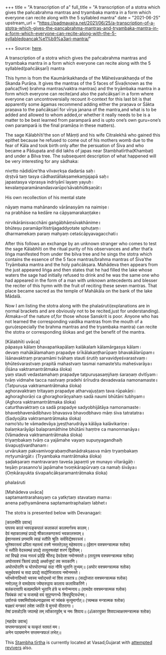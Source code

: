 +++
title = "A transcription of a"
full_title = "A transcription of a stotra which gives the pañcabrahma mantras and tryambaka mantra in a form which everyone can recite along with the 5 syllabled mantra"
date = "2021-06-25"
upstream_url = "https://padmavajra.net/2021/06/25/a-transcription-of-a-stotra-which-gives-the-pancabrahma-mantras-and-tryambaka-mantra-in-a-form-which-everyone-can-recite-along-with-the-5-syllabledpancak%e1%b9%a3ari-mantra/"

+++
Source: [here](https://padmavajra.net/2021/06/25/a-transcription-of-a-stotra-which-gives-the-pancabrahma-mantras-and-tryambaka-mantra-in-a-form-which-everyone-can-recite-along-with-the-5-syllabledpancak%e1%b9%a3ari-mantra/).

A transcription of a stotra which gives the pañcabrahma mantras and tryambaka mantra in a form which everyone can recite along with the 5 syllabled(pañcākṣarī) mantra

This hymn is from the Kaumārikakhaṇḍa of the Māheśvarakhaṇḍa of the
Skanda Purāṇa. It gives the mantras of the 5 faces of Śiva(known as the
pañca(five) brahma mantras/vaktra mantras) and the tryāmbaka mantra in a
form which everyone can recite(and also the pañcākṣarī in a form where
everyone can uncontroversially recount it-context for this last bit is
that apparently some āgamas recommend adding either the praṇava or Śākta
praṇava to the pañcākṣarī for vīrya janana of the mantra,and what is to
be added and allowed to whom added,or whether it really needs to be is a
matter to be best learned from paramparā and is upto one’s own
guru=one’s own paramparā is the final pramāṇa in these matters).  
  

The sage Kālabhīti’the son of Māṃṭi and his wife Citralekhā who gained
this epithet because he refused to come out of his mothers womb due to
the fear of Kāla and took birth only after the persuation of Śiva and
who became a Pāśupata and did lakhs of japas near Stambhatīrtha(Khambat)
and under a Bilva tree. The subsequent description of what happened will
be very interesting for any sādhaka:

nivṛtto nādidūre’tha vilvavṛkṣa dadarśa saḥ।  
dṛṣṭvā taṃ tasya cādhastāllakṣamekaṃjajapā saḥ॥  
japastasya viprasya indriyānī layaṃ yayuḥ।  
kevalaṃparamānandasvarūpo’sāvabhūtkṣaṇāt॥

His own recollection of his mental state

nāyaṃ mama mahānando vārānasyām na naimiṣe।  
na prabhāse na kedāre na cāpyamarakaṇṭake॥

nirvikārānisvacchāni gaṅgābhāṃsīvakhānime॥  
bhūteṣu paramāprītistrijagaddyotate sphuṭaṃ।  
dharmamekaṃ paraṃ mahyaṃ cetaścāpyavagacchati॥

After this follows an exchange by an unknown stranger who comes to test
the sage Kālabhīti on the ritual purity of his observances and after
that’a liṅga manifested from under the bilva tree and he sings the
stotra which contains the essence of the 5 face mantras/brahma mantras
of Śiva’the Tryāmbaka mantra and the holy pañcākṣara. Mahādeva then
appears from the just appeared liṅga and then states that he had filled
the lake whose waters the sage had initially refused to drink and he was
the same one who had appeared in the form of a man with unknown
antecedents and blesser the reciter of this hymn with the fruit of
reciting these seven mantras. That place became sacred as the temple of
Mahākāla on the bank of the lake Mādalā.

Now I am listing the stotra along with the phalaśruti(explanations are
in normal brackets and are obviously not to be recited,just for
understanding). Ātmaka=of the nature of,for those whose Sanskrit is
poor. Anyone who has not learned the corresponding vaidika mantras from
the mouth of a guru(especially the brahma mantras and the tryambaka
mantra) can recite the stotra or corresponding ślokas and get the
benefit of the mantra.

\[Kālabhīti uvāca\]  
pāpasya kālaṃ bhavapaṅkapālaṃ kalākalaṁ kālamārgasya kālam।  
devaṃ mahākālamahaṃ prapadye śrīkālakaṇṭharūpaṃ bhavakālarūpam॥  
īśānavaktraṃ praṇamāmi tvāhaṃ stauti śrutiḥ sarvavidyeśvarastvaṃ।  
bhūteśvarastvaṃ prapitā mahastvaṃ tasmai namaste’stu maheśvarāya॥ (Īśāna
vaktramantrātmaka śloka)  
yaṃ stauti vedastamahaṃ prapadye tatpuruṣasaṃjñaṃ śaraṇaṃ dvitīyam।  
tvāṃ vidmahe tacca nastvaṃ pradehi śrīrudra devadevaśa namonamaste॥
(Tatpuruṣa vaktramantrātmaka śloka)  
aghoravaktraṃ tritayaṃ prapadye atharvajuṣṭaṃ tava rūpakāṇi।  
aghoraghorāṇi ca ghoraghorāṇyahaṃ sadā naumi bhūtāni tubhyam॥ (Aghora
vaktramantrātmaka śloka)  
caturthavaktraṃ ca sadā prapadye sadyobhijātāya namonamaste।  
bhavebhavenādibhavo bhavasva bhavodbhavo māṃ śiva tatratatra॥ (Sadyojāta
vaktramantrātmaka śloka)  
namo’stu te vāmadevāya jyeṣṭharudrāya kālāya kalāvikariṇe।  
balaṃkarāyāpi balapramāthine bhūtāni haṃtre ca manonmanāya॥ (Vāmadeva
vaktramantrātmaka śloka)  
triyaṃbakaṃ tvāṃ ca yajāmahe vayaṃ supuṇyagandhaiḥ śivapuṣṭivardhanam।  
urvārukaṃ pakvamivograbaṃdhanādrakṣasva māṃ tryaṃbakaṃ mṛtyumārgāt॥
(Tryambaka mantrātmaka śloka)  
ṣaḍakṣaraṃ mantravaraṃ taveśa japaṃti ye munayo vītarāgāḥ।  
teṣāṃ prasanno’si japāmahe tvoṃkārapūrvaṃ ca namaḥ śivāya॥ (Oṃkārayukta
śivapañcākṣaramantrātmaka śloka)

phalaśruti

\[Mahādeva uvāca\]  
saptamantrarahasyaṃ ca yatkṛtaṃ stavataṃ mama।  
anena paṭhyamānena saptamantraphalaṃ labhet॥  
  
The stotra is presented below with Devanagari:

\[कालभीति उवाच\]  
पापस्य कालं भवपङ्कपालं कलाकलं कालमार्गस्य कालम्।  
देवं महाकालमहं प्रपद्ये श्रीकालकण्ठरूपं भवकालरूपम्॥  
ईशानवक्त्रं प्रणमामि त्वाहं स्तौति श्रुतिः सर्वविद्येश्वरस्त्वं।  
भूतेश्वरस्त्वं प्रपिता महस्त्वं तस्मै नमस्तेऽस्तु महेश्वराय॥ (ईशान
वक्त्रमन्त्रात्मक श्लोक)  
यं स्तौति वेदस्तमहं प्रपद्ये तत्पुरुषसंज्ञं शरणं द्वितीयम्।  
त्वां विद्महे तच्च नस्त्वं प्रदेहि श्रीरुद्र देवदेवश नमोनमस्ते॥
(तत्पुरुष वक्त्रमन्त्रात्मक श्लोक)  
अघोरवक्त्रं त्रितयं प्रपद्ये अथर्वजुष्टं तव रूपकाणि।  
अघोरघोराणि च घोरघोराण्यहं सदा नौमि भूतानि तुभ्यम्॥ (अघोर
वक्त्रमन्त्रात्मक श्लोक)  
चतुर्थवक्त्रं च सदा प्रपद्ये सद्योभिजाताय नमोनमस्ते।  
भवेभवेनादिभवो भवस्व भवोद्भवो मां शिव तत्रतत्र॥ (सद्योजात
वक्त्रमन्त्रात्मक श्लोक)  
नमोऽस्तु ते वामदेवाय ज्येष्ठरुद्राय कालाय कलाविकरिणे।  
बलंकरायापि बलप्रमाथिने भूतानि हंत्रे च मनोन्मनाय॥ (वामदेव
वक्त्रमन्त्रात्मक श्लोक)  
त्रियंबकं त्वां च यजामहे वयं सुपुण्यगन्धैः शिवपुष्टिवर्धनम्।  
उर्वारुकं पक्वमिवोग्रबंधनाद्रक्षस्व मां त्र्यंबकं मृत्युमार्गात्॥
(त्र्यम्बक मन्त्रात्मक श्लोक)  
षडक्षरं मन्त्रवरं तवेश जपंति ये मुनयो वीतरागाः।  
तेषां प्रसन्नोऽसि जपामहे तम् त्वोंकारपूर्वम् च नमः शिवाय॥ (ॐकारयुक्त
शिवपञ्चाक्षरमन्त्रात्मक श्लोक)

\[महादेव उवाच\]  
सप्तमन्त्ररहस्यं च यत्कृतं स्तवतं मम।  
अनेन पठ्यमानेन सप्तमन्त्रफलं लभेत्॥

This [Stambha
tīrtha](http://myupaasana.blogspot.com/2012/10/mahi-river-and-mahi-saagar-sangam-teerth.html)
is currently located at Vasad,Gujarat with [attempted
revivers](https://www.vngt.in/) also.
